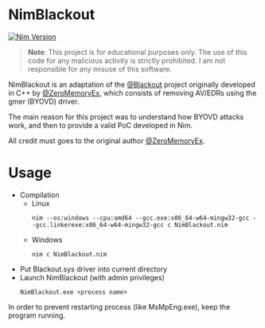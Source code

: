 # NimBlackout

[![Nim Version](https://img.shields.io/badge/nim-1.6.8-orange.svg)](https://nim-lang.org/)

> **Note**: This project is for educational purposes only. The use of this code for any malicious activity is strictly prohibited. I am not responsible for any misuse of this software.

NimBlackout is an adaptation of the [@Blackout](https://github.com/ZeroMemoryEx/Blackout) project originally developed in C++ by [@ZeroMemoryEx](https://github.com/ZeroMemoryEx), which consists of removing AV/EDRs using the gmer (BYOVD) driver.

The main reason for this project was to understand how BYOVD attacks work, and then to provide a valid PoC developed in Nim.

All credit must goes to the original author [@ZeroMemoryEx](https://github.com/ZeroMemoryEx).


# Usage
- Compilation
  - Linux
    ```
    nim --os:windows --cpu:amd64 --gcc.exe:x86_64-w64-mingw32-gcc --gcc.linkerexe:x86_64-w64-mingw32-gcc c NimBlackout.nim
    ```
  - Windows
    ```
    nim c NimBlackout.nim
    ```
- Put Blackout.sys driver into current directory
- Launch NimBlackout (with admin privileges)
  ```
  NimBlackout.exe <process name>
  ```

In order to prevent restarting process (like MsMpEng.exe), keep the program running.
